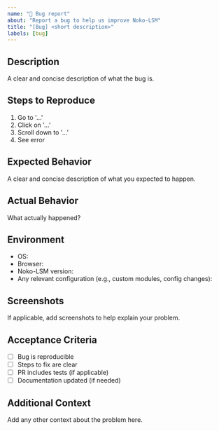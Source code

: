 ```yaml
---
name: "🐛 Bug report"
about: "Report a bug to help us improve Noko-LSM"
title: "[Bug] <short description>"
labels: [bug]
---
```


## Description
A clear and concise description of what the bug is.

## Steps to Reproduce
1. Go to '...'
2. Click on '...'
3. Scroll down to '...'
4. See error

## Expected Behavior
A clear and concise description of what you expected to happen.

## Actual Behavior
What actually happened?

## Environment
- OS:
- Browser:
- Noko-LSM version:
- Any relevant configuration (e.g., custom modules, config changes):

## Screenshots
If applicable, add screenshots to help explain your problem.

## Acceptance Criteria
- [ ] Bug is reproducible
- [ ] Steps to fix are clear
- [ ] PR includes tests (if applicable)
- [ ] Documentation updated (if needed)

## Additional Context
Add any other context about the problem here. 